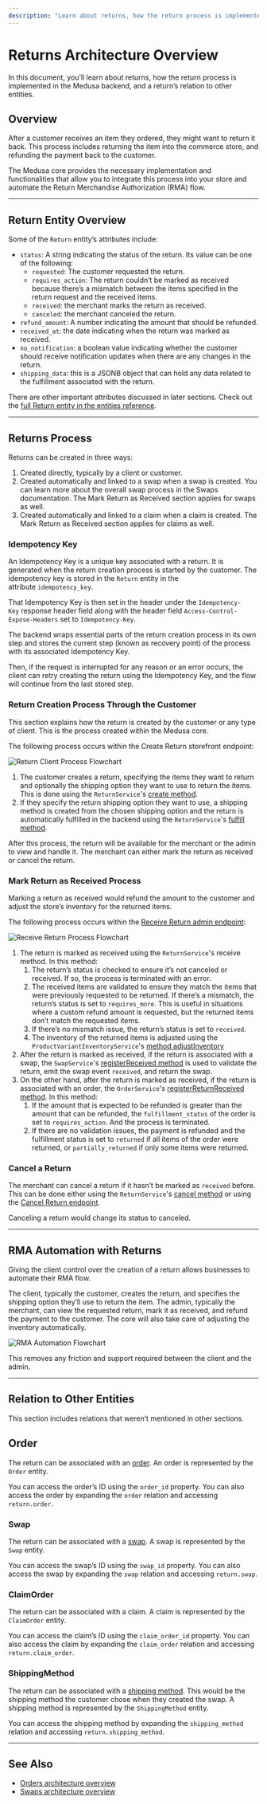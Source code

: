 ```yaml
---
description: "Learn about returns, how the return process is implemented in the Medusa backend, and a return’s relation to other entities."
---
```


# Returns Architecture Overview

In this document, you’ll learn about returns, how the return process is implemented in the Medusa backend, and a return’s relation to other entities.

## Overview

After a customer receives an item they ordered, they might want to return it back. This process includes returning the item into the commerce store, and refunding the payment back to the customer.

The Medusa core provides the necessary implementation and functionalities that allow you to integrate this process into your store and automate the Return Merchandise Authorization (RMA) flow.

---

## Return Entity Overview

Some of the `Return` entity’s attributes include:

- `status`: A string indicating the status of the return. Its value can be one of the following:
  - `requested`: The customer requested the return.
  - `requires_action`: The return couldn’t be marked as received because there’s a mismatch between the items specified in the return request and the received items.
  - `received`: the merchant marks the return as received.
  - `canceled`: the merchant canceled the return.
- `refund_amount`: A number indicating the amount that should be refunded.
- `received_at`: the date indicating when the return was marked as received.
- `no_notification`: a boolean value indicating whether the customer should receive notification updates when there are any changes in the return.
- `shipping_data`: this is a JSONB object that can hold any data related to the fulfillment associated with the return.

There are other important attributes discussed in later sections. Check out the [full Return entity in the entities reference](../../references/entities/classes/Return.md).

---

## Returns Process

Returns can be created in three ways:

1. Created directly, typically by a client or customer.
2. Created automatically and linked to a swap when a swap is created. You can learn more about the overall swap process in the Swaps documentation. The Mark Return as Received section applies for swaps as well.
3. Created automatically and linked to a claim when a claim is created. The Mark Return as Received section applies for claims as well.

### Idempotency Key

An Idempotency Key is a unique key associated with a return. It is generated when the return creation process is started by the customer. The idempotency key is stored in the `Return` entity in the attribute `idempotency_key`.

That Idempotency Key is then set in the header under the `Idempotency-Key` response header field along with the header field `Access-Control-Expose-Headers` set to `Idempotency-Key`.

The backend wraps essential parts of the return creation process in its own step and stores the current step (known as recovery point) of the process with its associated Idempotency Key.

Then, if the request is interrupted for any reason or an error occurs, the client can retry creating the return using the Idempotency Key, and the flow will continue from the last stored step.

### Return Creation Process Through the Customer

This section explains how the return is created by the customer or any type of client. This is the process created within the Medusa core.

The following process occurs within the Create Return storefront endpoint:

![Return Client Process Flowchart](https://res.cloudinary.com/dza7lstvk/image/upload/v1681994516/Medusa%20Docs/Diagrams/return-client-process_evbjf5.jpg)

1. The customer creates a return, specifying the items they want to return and optionally the shipping option they want to use to return the items. This is done using the `ReturnService`'s [create method](../../references/services/classes/ReturnService.md#create).
2. If they specify the return shipping option they want to use, a shipping method is created from the chosen shipping option and the return is automatically fulfilled in the backend using the `ReturnService`'s [fulfill method](../../references/services/classes/ReturnService.md#fulfill).

After this process, the return will be available for the merchant or the admin to view and handle it. The merchant can either mark the return as received or cancel the return.

### Mark Return as Received Process

Marking a return as received would refund the amount to the customer and adjust the store’s inventory for the returned items.

The following process occurs within the [Receive Return admin endpoint](/api/admin#tag/Returns/operation/PostReturnsReturnReceive):

![Receive Return Process Flowchart](https://res.cloudinary.com/dza7lstvk/image/upload/v1681996834/Medusa%20Docs/Diagrams/return-admin-process_e99skk.jpg)

1. The return is marked as received using the `ReturnService`'s receive method. In this method:
    1. The return’s status is checked to ensure it’s not canceled or received. If so, the process is terminated with an error.
    2. The received items are validated to ensure they match the items that were previously requested to be returned. If there’s a mismatch, the return’s status is set to `requires_more`. This is useful in situations where a custom refund amount is requested, but the returned items don’t match the requested items.
    3. If there’s no mismatch issue, the return’s status is set to `received`.
    4. The inventory of the returned items is adjusted using the `ProductVariantInventoryService`'s [method adjustInventory](../../references/services/classes/ProductVariantInventoryService.md#adjustinventory)
2. After the return is marked as received, if the return is associated with a swap, the `SwapService`'s [registerReceived method](../../references/services/classes/SwapService.md#registerreceived) is used to validate the return, emit the swap event `received`, and return the swap.
3. On the other hand, after the return is marked as received, if the return is associated with an order, the `OrderService`'s [registerReturnReceived method](../../references/services/classes/OrderService.md#registerreturnreceived). In this method:
    1. If the amount that is expected to be refunded is greater than the amount that can be refunded, the `fulfillment_status` of the order is set to `requires_action`. And the process is terminated.
    2. If there are no validation issues, the payment is refunded and the fulfillment status is set to `returned` if all items of the order were returned, or `partially_returned` if only some items were returned.

### Cancel a Return

The merchant can cancel a return if it hasn’t be marked as `received` before. This can be done either using the `ReturnService`'s [cancel method](../../references/services/classes/ReturnService.md#cancel) or using the [Cancel Return endpoint](/api/admin#tag/Returns/operation/PostReturnsReturnCancel).

Canceling a return would change its status to canceled.

---

## RMA Automation with Returns

Giving the client control over the creation of a return allows businesses to automate their RMA flow.

The client, typically the customer, creates the return, and specifies the shipping option they’ll use to return the item. The admin, typically the merchant, can view the requested return, mark it as received, and refund the payment to the customer. The core will also take care of adjusting the inventory automatically.

![RMA Automation Flowchart](https://res.cloudinary.com/dza7lstvk/image/upload/v1681996158/Medusa%20Docs/Diagrams/rma-automation-return_prleib.jpg)

This removes any friction and support required between the client and the admin.

---

## Relation to Other Entities

This section includes relations that weren’t mentioned in other sections.

## Order

The return can be associated with an [order](./orders.md). An order is represented by the `Order` entity.

You can access the order’s ID using the `order_id` property. You can also access the order by expanding the `order` relation and accessing `return.order`.

### Swap

The return can be associated with a [swap](./swaps.md). A swap is represented by the `Swap` entity.

You can access the swap’s ID using the `swap_id` property. You can also access the swap by expanding the `swap` relation and accessing `return.swap`.

### ClaimOrder

The return can be associated with a claim. A claim is represented by the `ClaimOrder` entity.

You can access the claim’s ID using the `claim_order_id` property. You can also access the claim by expanding the `claim_order` relation and accessing `return.claim_order`.

### ShippingMethod

The return can be associated with a [shipping method](../carts-and-checkout/shipping.md#shipping-method). This would be the shipping method the customer chose when they created the swap. A shipping method is represented by the `ShippingMethod` entity.

You can access the shipping method by expanding the `shipping_method` relation and accessing `return.shipping_method`.

---

## See Also

- [Orders architecture overview](./orders.md)
- [Swaps architecture overview](./swaps.md)
